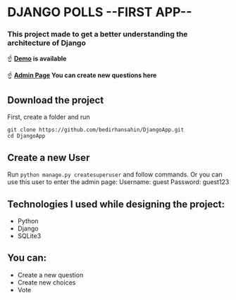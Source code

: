 # DJANGO POLLS --FIRST APP--

### This project made to get a better understanding the architecture of Django

:point_up: **[Demo](https://django-polls-app1.herokuapp.com/) is available**

:point_up: **[Admin Page](https://django-polls-app1.herokuapp.com/admin) You can create new questions here**

## Download the project

First, create a folder and run
```
git clone https://github.com/bedirhansahin/DjangoApp.git
cd DjangoApp
```

## Create a new User

Run ```python manage.py createsuperuser``` and follow commands.
Or you can use this user to enter the admin page:
Username: guest
Password: guest123


## Technologies I used while designing the project:


- Python
- Django
- SQLite3


## You can:


- Create a new question
- Create new choices
- Vote
